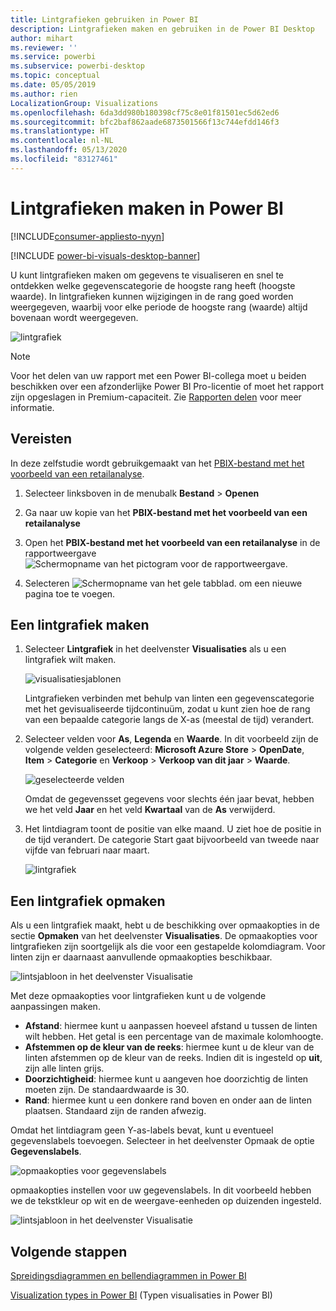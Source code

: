 ```yaml
---
title: Lintgrafieken gebruiken in Power BI
description: Lintgrafieken maken en gebruiken in de Power BI Desktop
author: mihart
ms.reviewer: ''
ms.service: powerbi
ms.subservice: powerbi-desktop
ms.topic: conceptual
ms.date: 05/05/2019
ms.author: rien
LocalizationGroup: Visualizations
ms.openlocfilehash: 6da3dd980b180398cf75c8e01f81501ec5d62ed6
ms.sourcegitcommit: bfc2baf862aade6873501566f13c744efdd146f3
ms.translationtype: HT
ms.contentlocale: nl-NL
ms.lasthandoff: 05/13/2020
ms.locfileid: "83127461"
---
```

# <a name="create-ribbon-charts-in-power-bi"></a>Lintgrafieken maken in Power BI

[!INCLUDE[consumer-appliesto-nyyn](../includes/consumer-appliesto-nyyn.md)]    

[!INCLUDE [power-bi-visuals-desktop-banner](../includes/power-bi-visuals-desktop-banner.md)]

U kunt lintgrafieken maken om gegevens te visualiseren en snel te ontdekken welke gegevenscategorie de hoogste rang heeft (hoogste waarde). In lintgrafieken kunnen wijzigingen in de rang goed worden weergegeven, waarbij voor elke periode de hoogste rang (waarde) altijd bovenaan wordt weergegeven. 

![lintgrafiek](media/desktop-ribbon-charts/ribbon-charts-01.png)

> [!NOTE]
> Voor het delen van uw rapport met een Power BI-collega moet u beiden beschikken over een afzonderlijke Power BI Pro-licentie of moet het rapport zijn opgeslagen in Premium-capaciteit. Zie [Rapporten delen](../collaborate-share/service-share-reports.md) voor meer informatie.

## <a name="prerequisites"></a>Vereisten

In deze zelfstudie wordt gebruikgemaakt van het [PBIX-bestand met het voorbeeld van een retailanalyse](https://download.microsoft.com/download/9/6/D/96DDC2FF-2568-491D-AAFA-AFDD6F763AE3/Retail%20Analysis%20Sample%20PBIX.pbix).

1. Selecteer linksboven in de menubalk **Bestand** > **Openen**
   
2. Ga naar uw kopie van het **PBIX-bestand met het voorbeeld van een retailanalyse**

1. Open het **PBIX-bestand met het voorbeeld van een retailanalyse** in de rapportweergave ![Schermopname van het pictogram voor de rapportweergave.](media/power-bi-visualization-kpi/power-bi-report-view.png)

1. Selecteren ![Schermopname van het gele tabblad.](media/power-bi-visualization-kpi/power-bi-yellow-tab.png) om een nieuwe pagina toe te voegen.

## <a name="create-a-ribbon-chart"></a>Een lintgrafiek maken

1. Selecteer **Lintgrafiek** in het deelvenster **Visualisaties** als u een lintgrafiek wilt maken.

    ![visualisatiesjablonen](media/desktop-ribbon-charts/power-bi-template.png)

    Lintgrafieken verbinden met behulp van linten een gegevenscategorie met het gevisualiseerde tijdcontinuüm, zodat u kunt zien hoe de rang van een bepaalde categorie langs de X-as (meestal de tijd) verandert.

2. Selecteer velden voor **As**, **Legenda** en **Waarde**.  In dit voorbeeld zijn de volgende velden geselecteerd: **Microsoft Azure Store** > **OpenDate**, **Item** > **Categorie** en **Verkoop** > **Verkoop van dit jaar** > **Waarde**.  

    ![geselecteerde velden](media/desktop-ribbon-charts/power-bi-ribbon-values.png)

    Omdat de gegevensset gegevens voor slechts één jaar bevat, hebben we het veld **Jaar** en het veld **Kwartaal** van de **As** verwijderd.

3. Het lintdiagram toont de positie van elke maand. U ziet hoe de positie in de tijd verandert. De categorie Start gaat bijvoorbeeld van tweede naar vijfde van februari naar maart.

    ![lintgrafiek](media/desktop-ribbon-charts/power-bi-ribbon.png)

## <a name="format-a-ribbon-chart"></a>Een lintgrafiek opmaken
Als u een lintgrafiek maakt, hebt u de beschikking over opmaakopties in de sectie **Opmaken** van het deelvenster **Visualisaties**. De opmaakopties voor lintgrafieken zijn soortgelijk als die voor een gestapelde kolomdiagram. Voor linten zijn er daarnaast aanvullende opmaakopties beschikbaar.

![lintsjabloon in het deelvenster Visualisatie](media/desktop-ribbon-charts/power-bi-format-ribbon.png)

Met deze opmaakopties voor lintgrafieken kunt u de volgende aanpassingen maken.

* **Afstand**: hiermee kunt u aanpassen hoeveel afstand u tussen de linten wilt hebben. Het getal is een percentage van de maximale kolomhoogte.
* **Afstemmen op de kleur van de reeks**: hiermee kunt u de kleur van de linten afstemmen op de kleur van de reeks. Indien dit is ingesteld op **uit**, zijn alle linten grijs.
* **Doorzichtigheid**: hiermee kunt u aangeven hoe doorzichtig de linten moeten zijn. De standaardwaarde is 30.
* **Rand**: hiermee kunt u een donkere rand boven en onder aan de linten plaatsen. Standaard zijn de randen afwezig.

Omdat het lintdiagram geen Y-as-labels bevat, kunt u eventueel gegevenslabels toevoegen. Selecteer in het deelvenster Opmaak de optie **Gegevenslabels**. 

![opmaakopties voor gegevenslabels](media/desktop-ribbon-charts/power-bi-labels.png)

opmaakopties instellen voor uw gegevenslabels. In dit voorbeeld hebben we de tekstkleur op wit en de weergave-eenheden op duizenden ingesteld.

![lintsjabloon in het deelvenster Visualisatie](media/desktop-ribbon-charts/power-bi-data-labels.png)

## <a name="next-steps"></a>Volgende stappen

[Spreidingsdiagrammen en bellendiagrammen in Power BI](power-bi-visualization-scatter.md)

[Visualization types in Power BI](power-bi-visualization-types-for-reports-and-q-and-a.md) (Typen visualisaties in Power BI)
